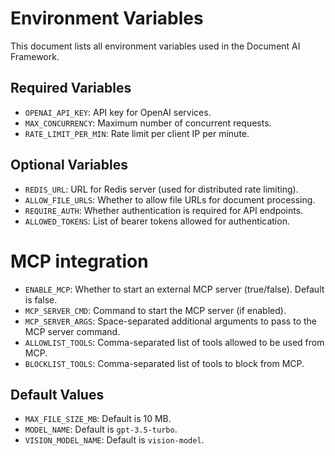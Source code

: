 # Environment Variables

This document lists all environment variables used in the Document AI Framework.

## Required Variables

- `OPENAI_API_KEY`: API key for OpenAI services.
- `MAX_CONCURRENCY`: Maximum number of concurrent requests.
- `RATE_LIMIT_PER_MIN`: Rate limit per client IP per minute.

## Optional Variables

- `REDIS_URL`: URL for Redis server (used for distributed rate limiting).
- `ALLOW_FILE_URLS`: Whether to allow file URLs for document processing.
- `REQUIRE_AUTH`: Whether authentication is required for API endpoints.
- `ALLOWED_TOKENS`: List of bearer tokens allowed for authentication.

# MCP integration
- `ENABLE_MCP`: Whether to start an external MCP server (true/false). Default is false.
- `MCP_SERVER_CMD`: Command to start the MCP server (if enabled).
- `MCP_SERVER_ARGS`: Space-separated additional arguments to pass to the MCP server command.
- `ALLOWLIST_TOOLS`: Comma-separated list of tools allowed to be used from MCP.
- `BLOCKLIST_TOOLS`: Comma-separated list of tools to block from MCP.

## Default Values

- `MAX_FILE_SIZE_MB`: Default is 10 MB.
- `MODEL_NAME`: Default is `gpt-3.5-turbo`.
- `VISION_MODEL_NAME`: Default is `vision-model`.
